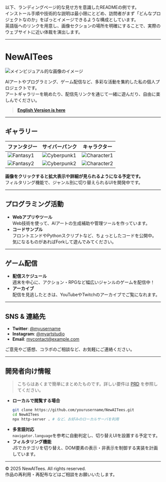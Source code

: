 以下、ランディングページ的な見せ方を意識したREADMEの例です。  
インストール手順や技術的な説明は最小限にとどめ、訪問者がまず「どんなプロジェクトなのか」をぱっとイメージできるような構成としています。  
英語版へのリンクを用意し、画像セクションの場所を明確にすることで、実際のウェブサイトに近い体裁を演出します。

---

# NewAITees

![メインビジュアル的な画像のイメージ](./images/main-visual-sample.jpg)

AIアートやプログラミング、ゲーム配信など、多彩な活動を集約した私の個人プロジェクトです。  
アートギャラリーを眺めたり、配信先リンクを通じて一緒に遊んだり、自由に楽しんでください。

> **[English Version is here ](./README_EN.md)**

---

## ギャラリー

| ファンタジー | サイバーパンク | キャラクター |
|---|---|---|
| ![Fantasy1](./images/fantasy1.jpg) | ![Cyberpunk1](./images/cyberpunk1.jpg) | ![Character1](./images/character1.jpg) |
| ![Fantasy2](./images/fantasy2.jpg) | ![Cyberpunk2](./images/cyberpunk2.jpg) | ![Character2](./images/character2.jpg) |

**画像をクリックすると拡大表示や詳細が見られるようになる予定です。**  
フィルタリング機能で、ジャンル別に切り替えられるUIを開発中です。

---

## プログラミング活動

- **Webアプリやツール**  
  Web技術を使って、AIアートの生成補助や管理ツールを作っています。  
- **コードサンプル**  
  フロントエンドやPythonスクリプトなど、ちょっとしたコードを公開中。  
  気になるものがあればForkして遊んでみてください。

---

## ゲーム配信

- **配信スケジュール**  
  週末を中心に、アクション・RPGなど幅広いジャンルのゲームを配信中！  
- **アーカイブ**  
  配信を見逃したときは、YouTubeやTwitchのアーカイブでご覧になれます。

---

## SNS & 連絡先

- **Twitter**: [@myusername](https://twitter.com/)  
- **Instagram**: [@myartstudio](https://instagram.com/)  
- **Email**: mycontact@example.com  

ご意見やご感想、コラボのご相談など、お気軽にご連絡ください。

---

## 開発者向け情報

> こちらはあくまで簡単にまとめたものです。詳しい要件は [PRD](./docs/PRD.md) を参照してください。

- **ローカルで閲覧する場合**  
  ```bash
  git clone https://github.com/yourusername/NewAITees.git
  cd NewAITees
  npx http-server . # など、お好みのローカルサーバを利用
  ```
- **多言語対応**  
  `navigator.language`を参考に自動判定し、切り替えUIを設置する予定です。  
- **フィルタリング機能**  
  JSでカテゴリを切り替え、DOM要素の表示・非表示を制御する実装を計画しています。

---

© 2025 NewAITees. All rights reserved.  
作品の再利用・再配布などはご相談をお願いいたします。  